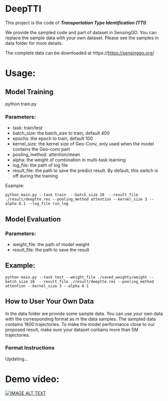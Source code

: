 # DeepTTI

This project is the code of ***Transportation Type Identification (TTI)***.

We provide the sampled code and part of dataset in SensingGO. You can replace the sample data with your own dataset.
Please see the samples in data folder for more details.

The complete data can be downloaded at 
https://https://sensinggo.org/

# Usage:

## Model Training
python train.py

### Parameters:

* task: train/test
* batch_size: the batch_size to train, default 400
* epochs: the epoch to train, default 100
* kernel_size: the kernel size of Geo-Conv, only used when the model contains the Geo-conv part
* pooling_method: attention/mean
* alpha: the weight of combination in multi-task learning
* log_file: the path of log file
* result_file: the path to save the predict result. By default, this switch is off during the training

Example:
```
python main.py --task train  --batch_size 10  --result_file ./result/deeptte.res --pooling_method attention --kernel_size 3 --alpha 0.1 --log_file run_log
```


## Model Evaluation

### Parameters:
* weight_file: the path of model weight
* result_file: the path to save the result

## Example:
```
python main.py --task test --weight_file ./saved_weights/weight --batch_size 10  --result_file ./result/deeptte.res --pooling_method attention --kernel_size 3 --alpha 0.1
```

## How to User Your Own Data
In the data folder we provide some sample data. You can use your own data with the corresponding format as in the data samples. The sampled data contains 1800 trajectories. To make the model performance close to our proposed result, make sure your dataset contains more than 5M trajectories.

### Format Instructions
 Updating...
 
 # Demo video:
[![IMAGE ALT TEXT](https://img.youtube.com/vi/vek4OLE3Yio/0.jpg)](https://youtu.be/vek4OLE3Yio "Hit to demo video on Youtube.")
 

